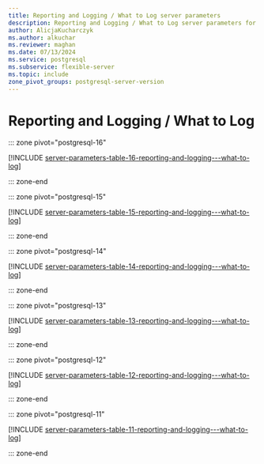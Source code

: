 ```yaml
---
title: Reporting and Logging / What to Log server parameters
description: Reporting and Logging / What to Log server parameters for Azure Database for PostgreSQL - Flexible Server.
author: AlicjaKucharczyk
ms.author: alkuchar
ms.reviewer: maghan
ms.date: 07/13/2024
ms.service: postgresql
ms.subservice: flexible-server
ms.topic: include
zone_pivot_groups: postgresql-server-version
---
```

# Reporting and Logging / What to Log


::: zone pivot="postgresql-16"

[!INCLUDE [server-parameters-table-16-reporting-and-logging---what-to-log](./includes/server-parameters-table-16-reporting-and-logging---what-to-log.md)]

::: zone-end


::: zone pivot="postgresql-15"

[!INCLUDE [server-parameters-table-15-reporting-and-logging---what-to-log](./includes/server-parameters-table-15-reporting-and-logging---what-to-log.md)]

::: zone-end


::: zone pivot="postgresql-14"

[!INCLUDE [server-parameters-table-14-reporting-and-logging---what-to-log](./includes/server-parameters-table-14-reporting-and-logging---what-to-log.md)]

::: zone-end


::: zone pivot="postgresql-13"

[!INCLUDE [server-parameters-table-13-reporting-and-logging---what-to-log](./includes/server-parameters-table-13-reporting-and-logging---what-to-log.md)]

::: zone-end


::: zone pivot="postgresql-12"

[!INCLUDE [server-parameters-table-12-reporting-and-logging---what-to-log](./includes/server-parameters-table-12-reporting-and-logging---what-to-log.md)]

::: zone-end


::: zone pivot="postgresql-11"

[!INCLUDE [server-parameters-table-11-reporting-and-logging---what-to-log](./includes/server-parameters-table-11-reporting-and-logging---what-to-log.md)]

::: zone-end


